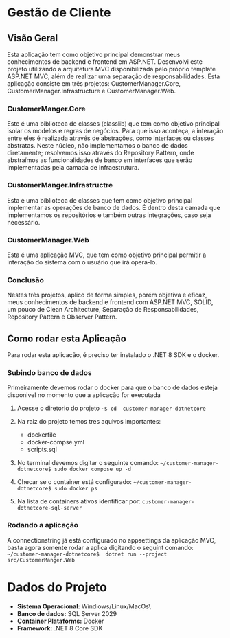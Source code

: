 # Gestão de Cliente

## Visão Geral

Esta aplicação tem como objetivo principal demonstrar meus conhecimentos de backend e frontend em ASP.NET. Desenvolvi este projeto utilizando a arquitetura MVC disponibilizada pelo próprio template ASP.NET MVC, além de realizar uma separação de responsabilidades. Esta aplicação consiste em três projetos: CustomerManager.Core, CustomerManager.Infrastructure e CustomerManager.Web.

### CustomerManger.Core

Este é uma biblioteca de classes (classlib) que tem como objetivo principal isolar os modelos e regras de negócios. Para que isso aconteça, a interação entre eles é realizada através de abstrações, como interfaces ou classes abstratas. Neste núcleo, não implementamos o banco de dados diretamente; resolvemos isso através do Repository Pattern, onde abstraímos as funcionalidades de banco em interfaces que serão implementadas pela camada de infraestrutura.

### CustomerManger.Infrastructre
Esta é uma biblioteca de classes que tem como objetivo principal implementar as operações de banco de dados. É dentro desta camada que implementamos os repositórios e também outras integrações, caso seja necessário.


### CustomerManager.Web

Esta é uma aplicação MVC, que tem como objetivo principal permitir a interação do sistema com o usuário que irá operá-lo.


### Conclusão

Nestes três projetos, aplico de forma simples, porém objetiva e eficaz, meus conhecimentos de backend e frontend com ASP.NET MVC, SOLID, um pouco de Clean Architecture, Separação de Responsabilidades, Repository Pattern e Observer Pattern.

## Como rodar esta Aplicação

Para rodar esta aplicação, é preciso ter instalado o .NET 8 SDK e o docker.

### Subindo banco de dados

Primeiramente devemos rodar o docker para que o banco de dados esteja disponivel no momento que a aplicação for executada

1. Acesse o diretorio do projeto
```~$ cd  customer-manager-dotnetcore```

2. Na raiz do projeto temos tres aquivos importantes: 
   - dockerfile
   - docker-compse.yml
   - scripts.sql

3. No terminal devemos digitar o seguinte comando:
   ```~/customer-manager-dotnetcore$ sudo docker compose up -d```

4. Checar se o container está configurado:
   ```~/customer-manager-dotnetcore$ sudo docker ps```

5. Na lista de containers ativos identificar por:
   ```customer-manager-dotnetcore-sql-server```

### Rodando a aplicação

A connectionstring já está configurado no appsettings da aplicação MVC, basta agora somente rodar a aplica digitando o seguint comando:
```~/customer-manager-dotnetcore$  dotnet run --project src/CustomerManger.Web``` 



# Dados do Projeto

- **Sistema Operacional:** Windiows/Linux/MacOs\
- **Banco de dados:** SQL Server 2029
- **Container Plataforms:** Docker
- **Framework:** .NET 8 Core SDK
  


